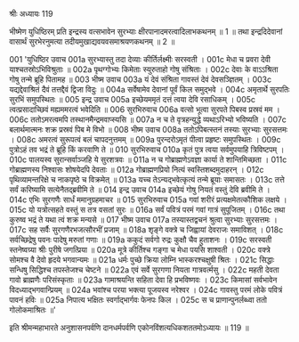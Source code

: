 श्रीः
अध्यायः 119

भीष्मेण युधिष्ठिरम् प्रति इन्द्रस्य वत्सभावेन सुरभ्याः क्षीरपानादमरत्वादिलाभकथनम् ॥ 1 ॥ तथा इन्द्रदिदेवानां वासार्थं सुरभेरनुमत्या तदीयमुखाद्यवयवसमाश्रयणकथनम् ॥ 2 ॥

001	'युधिष्ठिर उवाच 
001a	सुरभ्यास्तु तदा देव्याः कीर्तिर्लक्ष्मीः सरस्वती ।
001c	मेधा च प्रवरा देवी याश्चतस्रोऽभिविश्रुताः ॥
002a	पृथग्गोभ्यः किमेताः स्युरुताहो गोषु संश्रिताः ।
002c	देवाः के वाऽऽश्रिता गोषु तन्मे ब्रूहि पितामह ॥
003	भीष्म उवाच 
003a	यं देवं संश्रिता गावस्तं देवं देवसञ्ज्ञितम् ।
003c	यद्यद्देवाश्रितं दैवं तत्तद्दैवं द्विजा विदुः ॥
004a	सर्वेषामेव देवानां पूर्वं किल समुद्भवे ।
004c	अमृतार्थे सुरपतिः सुरभिं समुपस्थितः ॥
005	इन्द्र उवाच 
005a	इच्छेयममृतं दत्तं त्वया देवि रसाधिकम् ।
005c	त्वत्प्रसादाच्छिवं मह्यममरत्वं भवेदिति ॥
006	सुरभिरुवाच 
006a	वत्सो भूत्वा सुरपते पिबस्व प्रस्रवं मम ।
006c	ततोऽमरत्वमपि तस्थानमैन्द्रमवाप्स्यसि ॥
007a	न च ते वृत्रहन्युद्धे व्यथाऽरिभ्यो भविष्यति ।
007c	बलार्थमात्मनः शक्र प्रस्रवं पिब मे विभो ॥
008	भीष्म उवाच 
008a	ततोऽपिबत्स्तनं तस्याः सुरभ्याः सुरसत्तमः ।
008c	अमरत्वं सुरूपत्वं बलं चापदनुत्तमम् ॥
009a	पुरन्दरोऽमृतं पीत्वा प्रहृष्टः समुपस्थितः ।
009c	पुत्रोऽहं तव भद्रं ते ब्रूहि किं करवाणि ते ॥
010	सुरभिरुवाच 
010a	कृतं पुत्र त्वया सर्वमुपयाहि त्रिविष्टपम् ।
010c	पालयस्व सुरान्सर्वाञ्जहि ये सुरशत्रवः ॥
011a	न च गोब्राह्मणेऽवज्ञा कार्या ते शान्तिमिच्छता ।
011c	गोब्राह्मणस्य निश्वासः शोषयेदपि देवताः ॥
012a	गोब्राह्मणप्रियो नित्यं स्वस्तिशब्दमुदाहरन् ।
012c	पृथिव्यामन्तरिक्षे च नाकपृष्ठे च विक्रमेत् ॥
013a	यच्च तेऽन्यद्भवेत्कृत्यं तन्मे ब्रूयाः समासतः ।
013c	तत्ते सर्वं करिष्यामि सत्येनैतद्ब्रवीमि ते ॥
014	इन्द्र उवाच 
014a	इच्छेयं गोषु नियतं वस्तुं देवि ब्रवीमि ते ।
014c	एभिः सुरगणैः सार्धं ममानुग्रहमाचर ॥
015	सुरभिरुवाच 
015a	गवां शरीरं प्रत्यक्षमेतत्कौशिक लक्षये ।
015c	यो यत्रोत्सहते वस्तुं स तत्र वसतां सुरः ॥
016a	सर्वं पवित्रं परमं गवां गात्रं सुपूजितम् ।
016c	तथा कुरुष्व भद्रं ते यथा त्वं शक्र मन्यसे ॥
017	भीष्म उवाच 
017a	तस्यास्तद्वचनं श्रुत्वा सुरभ्याः सुरसत्तमः ।
017c	सह सर्वैः सुरगणैरभजत्सौरभीं प्रजाम् ॥
018a	शृङ्गे वक्त्रे च जिह्वायां देवराजः समाविशत् ।
018c	सर्वच्छिद्रेषु पवनः पादेषु मरुतां गणाः ॥
019a	ककुदं सर्वगो रुद्रः कुक्षौ चैव हुताशनः ।
019c	सरस्वती स्तनेष्वग्र्या श्रीः पुरीषे जगत्प्रिया ॥
020a	मूत्रे कीर्तिश्च गङ्गा च मेधा पयसि शाश्वती ।
020c	वक्त्रे सोमश्च वै देवो हृदये भगवान्यमः ॥
021a	धर्मः पुच्छे क्रिया लोम्नि भास्करश्चक्षुषी श्रितः ।
021c	सिद्धाः सन्धिषु सिद्धिश्च तपस्तेजश्च चेष्टने ॥
022a	एवं सर्वे सुरगणा नियता गात्रवर्त्मसु ।
022c	महती देवता गावो ब्राह्मणैः परिसंस्कृताः ॥
023a	गामाश्रयन्ति सहिता देवा हि प्रभविष्णवः ।
023c	किमासां सर्वभावेन विदध्याद्भगवान्प्रियम् ॥
024a	भवांश्च परया भक्त्या पूजयस्व नरेश्वर ।
024c	गावस्तु परमं लोके पवित्रं पावनं हविः ॥
025a	निपात्य भक्षितः स्वर्गाद्भार्गवः फेनपः किल ।
025c	स च प्राणान्पुनर्लब्ध्वा ततो गोलोकमाश्रितः ॥' 

इति श्रीमन्महाभारते अनुशासनपर्वणि दानधर्मपर्वणि एकोनविंशत्यधिकशततमोऽध्यायः ॥ 119 ॥
